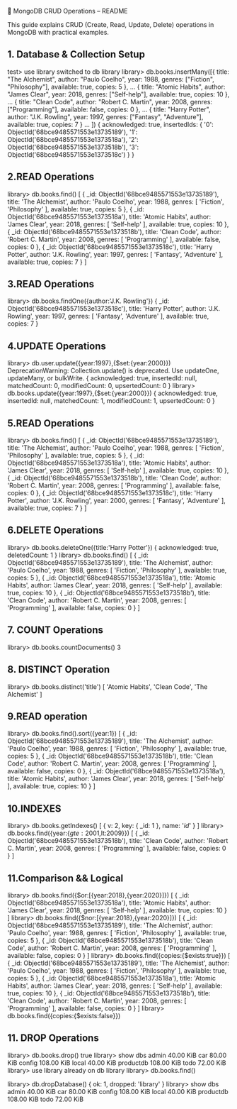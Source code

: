 📘 MongoDB CRUD Operations – README

This guide explains CRUD (Create, Read, Update, Delete) operations in MongoDB with practical examples.

## 1. Database & Collection Setup
   
test> use library
switched to db library
library> db.books.insertMany([{ title: "The Alchemist", author: "Paulo Coelho", year: 1988, genres: ["Fiction", "Philosophy"], available: true, copies: 5 },
...   { title: "Atomic Habits", author: "James Clear", year: 2018, genres: ["Self-help"], available: true, copies: 10 },
...   { title: "Clean Code", author: "Robert C. Martin", year: 2008, genres: ["Programming"], available: false, copies: 0 },
...   { title: "Harry Potter", author: "J.K. Rowling", year: 1997, genres: ["Fantasy", "Adventure"], available: true, copies: 7 }
... ])
{
  acknowledged: true,
  insertedIds: {
    '0': ObjectId('68bce9485571553e13735189'),
    '1': ObjectId('68bce9485571553e1373518a'),
    '2': ObjectId('68bce9485571553e1373518b'),
    '3': ObjectId('68bce9485571553e1373518c')
  }
}

## 2.READ Operations
library> db.books.find()
[
  {
    _id: ObjectId('68bce9485571553e13735189'),
    title: 'The Alchemist',
    author: 'Paulo Coelho',
    year: 1988,
    genres: [ 'Fiction', 'Philosophy' ],
    available: true,
    copies: 5
  },
  {
    _id: ObjectId('68bce9485571553e1373518a'),
    title: 'Atomic Habits',
    author: 'James Clear',
    year: 2018,
    genres: [ 'Self-help' ],
    available: true,
    copies: 10
  },
  {
    _id: ObjectId('68bce9485571553e1373518b'),
    title: 'Clean Code',
    author: 'Robert C. Martin',
    year: 2008,
    genres: [ 'Programming' ],
    available: false,
    copies: 0
  },
  {
    _id: ObjectId('68bce9485571553e1373518c'),
    title: 'Harry Potter',
    author: 'J.K. Rowling',
    year: 1997,
    genres: [ 'Fantasy', 'Adventure' ],
    available: true,
    copies: 7
  }
]

## 3.READ Operations
library> db.books.findOne({author:'J.K. Rowling'})
{
  _id: ObjectId('68bce9485571553e1373518c'),
  title: 'Harry Potter',
  author: 'J.K. Rowling',
  year: 1997,
  genres: [ 'Fantasy', 'Adventure' ],
  available: true,
  copies: 7
}

## 4.UPDATE Operations
library> db.user.update({year:1997},{$set:{year:2000}})
DeprecationWarning: Collection.update() is deprecated. Use updateOne, updateMany, or bulkWrite.
{
  acknowledged: true,
  insertedId: null,
  matchedCount: 0,
  modifiedCount: 0,
  upsertedCount: 0
}
library> db.books.update({year:1997},{$set:{year:2000}})
{
  acknowledged: true,
  insertedId: null,
  matchedCount: 1,
  modifiedCount: 1,
  upsertedCount: 0
}

## 5.READ Operations

library> db.books.find()
[
  {
    _id: ObjectId('68bce9485571553e13735189'),
    title: 'The Alchemist',
    author: 'Paulo Coelho',
    year: 1988,
    genres: [ 'Fiction', 'Philosophy' ],
    available: true,
    copies: 5
  },
  {
    _id: ObjectId('68bce9485571553e1373518a'),
    title: 'Atomic Habits',
    author: 'James Clear',
    year: 2018,
    genres: [ 'Self-help' ],
    available: true,
    copies: 10
  },
  {
    _id: ObjectId('68bce9485571553e1373518b'),
    title: 'Clean Code',
    author: 'Robert C. Martin',
    year: 2008,
    genres: [ 'Programming' ],
    available: false,
    copies: 0
  },
  {
    _id: ObjectId('68bce9485571553e1373518c'),
    title: 'Harry Potter',
    author: 'J.K. Rowling',
    year: 2000,
    genres: [ 'Fantasy', 'Adventure' ],
    available: true,
    copies: 7
  }
]

## 6.DELETE Operations

library> db.books.deleteOne({title:'Harry Potter'})
{ acknowledged: true, deletedCount: 1 }
library> db.books.find()
[
  {
    _id: ObjectId('68bce9485571553e13735189'),
    title: 'The Alchemist',
    author: 'Paulo Coelho',
    year: 1988,
    genres: [ 'Fiction', 'Philosophy' ],
    available: true,
    copies: 5
  },
  {
    _id: ObjectId('68bce9485571553e1373518a'),
    title: 'Atomic Habits',
    author: 'James Clear',
    year: 2018,
    genres: [ 'Self-help' ],
    available: true,
    copies: 10
  },
  {
    _id: ObjectId('68bce9485571553e1373518b'),
    title: 'Clean Code',
    author: 'Robert C. Martin',
    year: 2008,
    genres: [ 'Programming' ],
    available: false,
    copies: 0
  }
]

## 7. COUNT Operations
library> db.books.countDocuments()
3

## 8. DISTINCT Operation
library> db.books.distinct('title')
[ 'Atomic Habits', 'Clean Code', 'The Alchemist' ]

## 9.READ operation
library> db.books.find().sort({year:1})
[
  {
    _id: ObjectId('68bce9485571553e13735189'),
    title: 'The Alchemist',
    author: 'Paulo Coelho',
    year: 1988,
    genres: [ 'Fiction', 'Philosophy' ],
    available: true,
    copies: 5
  },
  {
    _id: ObjectId('68bce9485571553e1373518b'),
    title: 'Clean Code',
    author: 'Robert C. Martin',
    year: 2008,
    genres: [ 'Programming' ],
    available: false,
    copies: 0
  },
  {
    _id: ObjectId('68bce9485571553e1373518a'),
    title: 'Atomic Habits',
    author: 'James Clear',
    year: 2018,
    genres: [ 'Self-help' ],
    available: true,
    copies: 10
  }
]
 ## 10.INDEXES
library> db.books.getIndexes()
[ { v: 2, key: { _id: 1 }, name: '_id_' } ]
library> db.books.find({year:{$gte:2001,$lt:2009}})
[
  {
    _id: ObjectId('68bce9485571553e1373518b'),
    title: 'Clean Code',
    author: 'Robert C. Martin',
    year: 2008,
    genres: [ 'Programming' ],
    available: false,
    copies: 0
  }
]
## 11.Comparison && Logical

library> db.books.find({$or:[{year:2018},{year:2020}]})
[
  {
    _id: ObjectId('68bce9485571553e1373518a'),
    title: 'Atomic Habits',
    author: 'James Clear',
    year: 2018,
    genres: [ 'Self-help' ],
    available: true,
    copies: 10
  }
]
library>  db.books.find({$nor:[{year:2018},{year:2020}]})
[
  {
    _id: ObjectId('68bce9485571553e13735189'),
    title: 'The Alchemist',
    author: 'Paulo Coelho',
    year: 1988,
    genres: [ 'Fiction', 'Philosophy' ],
    available: true,
    copies: 5
  },
  {
    _id: ObjectId('68bce9485571553e1373518b'),
    title: 'Clean Code',
    author: 'Robert C. Martin',
    year: 2008,
    genres: [ 'Programming' ],
    available: false,
    copies: 0
  }
]
library> db.books.find({copies:{$exists:true}})
[
  {
    _id: ObjectId('68bce9485571553e13735189'),
    title: 'The Alchemist',
    author: 'Paulo Coelho',
    year: 1988,
    genres: [ 'Fiction', 'Philosophy' ],
    available: true,
    copies: 5
  },
  {
    _id: ObjectId('68bce9485571553e1373518a'),
    title: 'Atomic Habits',
    author: 'James Clear',
    year: 2018,
    genres: [ 'Self-help' ],
    available: true,
    copies: 10
  },
  {
    _id: ObjectId('68bce9485571553e1373518b'),
    title: 'Clean Code',
    author: 'Robert C. Martin',
    year: 2008,
    genres: [ 'Programming' ],
    available: false,
    copies: 0
  }
]
library> db.books.find({copies:{$exists:false}})

## 11. DROP Operations

library> db.books.drop()
true
library> show dbs
admin       40.00 KiB
car         80.00 KiB
config     108.00 KiB
local       40.00 KiB
productdb  108.00 KiB
todo        72.00 KiB
library> use library
already on db library
library> db.books.find()

library> db.dropDatabase()
{ ok: 1, dropped: 'library' }
library> show dbs
admin       40.00 KiB
car         80.00 KiB
config     108.00 KiB
local       40.00 KiB
productdb  108.00 KiB
todo        72.00 KiB
